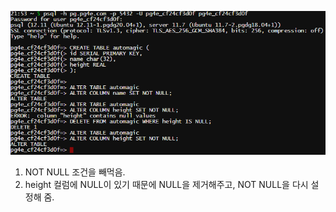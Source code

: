 ![alt text](image.png)
1. NOT NULL 조건을 빼먹음.
2. height 컬럼에 NULL이 있기 때문에 NULL을 제거해주고, NOT NULL을 다시 설정해 줌.